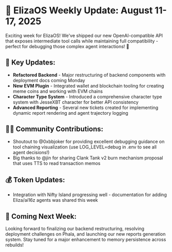 # 🚀 ElizaOS Weekly Update: August 11-17, 2025

Exciting week for ElizaOS! We've shipped our new OpenAI-compatible API that exposes intermediate tool calls while maintaining full compatibility - perfect for debugging those complex agent interactions! 🎯

## 📣 Key Updates:
* **Refactored Backend** - Major restructuring of backend components with deployment docs coming Monday
* **New EVM Plugin** - Integrated wallet and blockchain tooling for creating meme coins and working with EVM chains 
* **Character Type System** - Introduced a comprehensive character type system with JesseXBT character for better API consistency
* **Advanced Reporting** - Several new tickets created for implementing dynamic report rendering and agent trajectory logging

## 👨‍💻 Community Contributions:
* Shoutout to @0xbbjoker for providing excellent debugging guidance on tool chaining visualization (use LOG_LEVEL=debug in .env to see all agent decisions!)
* Big thanks to @jin for sharing Clank Tank v2 burn mechanism proposal that uses TTS to read transaction memos

## 💰 Token Updates:
* Integration with Nifty Island progressing well - documentation for adding Eliza/ai16z agents was shared this week

## 🔮 Coming Next Week:
Looking forward to finalizing our backend restructuring, resolving deployment challenges on Phala, and launching our new reports generation system. Stay tuned for a major enhancement to memory persistence across rebuilds!